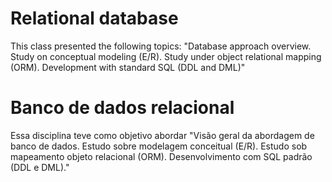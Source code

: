# Relational database

This class presented the following topics: "Database approach overview. Study on conceptual modeling (E/R). Study under object relational mapping (ORM). Development with standard SQL (DDL and DML)"


#


# Banco de dados relacional

Essa disciplina teve como objetivo abordar "Visão geral da abordagem de banco de dados. Estudo sobre modelagem conceitual (E/R). Estudo sob mapeamento objeto relacional (ORM). Desenvolvimento com SQL padrão (DDL e DML)."
